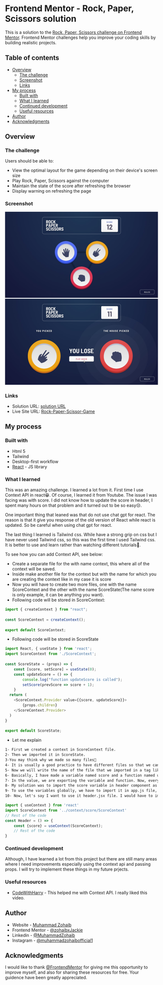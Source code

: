 # Frontend Mentor - Rock, Paper, Scissors solution

This is a solution to the [Rock, Paper, Scissors challenge on Frontend Mentor](https://www.frontendmentor.io/challenges/rock-paper-scissors-game-pTgwgvgH). Frontend Mentor challenges help you improve your coding skills by building realistic projects. 

## Table of contents

- [Overview](#overview)
  - [The challenge](#the-challenge)
  - [Screenshot](#screenshot)
  - [Links](#links)
- [My process](#my-process)
  - [Built with](#built-with)
  - [What I learned](#what-i-learned)
  - [Continued development](#continued-development)
  - [Useful resources](#useful-resources)
- [Author](#author)
- [Acknowledgments](#acknowledgments)


## Overview

### The challenge

Users should be able to:

- View the optimal layout for the game depending on their device's screen size
- Play Rock, Paper, Scissors against the computer
- Maintain the state of the score after refreshing the browser
- Display warning on refreshing the page

### Screenshot

![](./src/design/desktop-step-1.jpg)
![](./src/design/desktop-step-4-lose.jpg)


### Links

- Solution URL: [solution URL](https://github.com/zohaibxJackie/Rock-Paper-Scissors-Game)
- Live Site URL: [Rock-Paper-Scissor-Game](https://zohaibxjackie.github.io/Rock-Paper-Scissors-Game)

## My process

### Built with

- Html 5
- Tailwind
- Desktop-first workflow
- [React](https://reactjs.org/) - JS library

### What I learned

This was an amazing challenge. I learned a lot from it. First time I use Context API in react😁. Of course, I learned it from Youtube. The issue I was facing was with score. I did not know how to update the score in header, I spent many hours on that problem and it turned out to be so easy😒. 

One important thing that leaned was that do not use chat gpt for react. The reason is that it give you response of the old version of React while react is updated. So be careful when using chat gpt for react.

The last thing I learned is Tailwind css. While have a strong grip on css but I have never used Tailwind css, so this was the first time I used Tailwind css. It is better to use and learn rather than watching different tutorials🤮.

To see how you can add Context API, see below:

- Create a separate file for the with name context, this where all of the context will be saved.
- Inside make another file for the context but with the name for which you are creating the context like in my case it is score
- Now you will have to create two more files, one with the name ScoreContext and the other with the name ScoreState(The name score is only example, it can be anything you want).
- Following code will be stored in ScoreContext:
```js
import { createContext } from "react";

const ScoreContext = createContext();

export default ScoreContext;
```

- Following code will be stored in ScoreState

```js
import React, { useState } from 'react';
import ScoreContext from './ScoreContext';

const ScoreState = (props) => {
    const [score, setScore] = useState(0);
    const updateScore = () => {
        console.log("function updateScore is called");
        setScore(prevScore => score + 1);
    }
  return (
    <ScoreContext.Provider value={{score, updateScore}}>
        {props.children}
    </ScoreContext.Provider>
  )
}

export default ScoreState;
```
- Let me explain
```txt
1- First we created a context in ScoreContext file.
2- Then we imported it in ScoreState.
3-You may think why we made so many files🤔
4- It is usually a good practice to have different files so that we can modify it in future or may be someone else want to make changes in future.
5- Now we will write the name of the file that we imported in a tag like <ScoreContext.Provider> and will have to give it a value which depends on the developer.
6- Basically, I have made a variable named score and a function named updateScore. The score variable contains the value of score, 0 by default and whenever the function is called the value of score will be incremented.
7- In the value, we are exporting the variable and function. Now, every child can use it where we want to import it.
8- My solution was to import the score variable in header component as it contains the score area and the function will be called in phase_2 component. So whenver the user wins, this function will be called.
9- To use the variables globally, we have to import it in app.js file, and then wrap the whole app in <ScoreState></ScoreState>. Of course, first we need to import it.
10- Now, let's say I want to use it header.jsx file. I would have to import ScoreContext file and then by destructuring method, extract the score variable but also passing the ScoreContext in a function named useContext. Follwing is the demonstration:
```

```js
import { useContext } from 'react'
import ScoreContext from '../context/score/ScoreContext'
// Rest of the code
const Header = () => {
    const {score} = useContext(ScoreContext);
    // Rest of the code
}
```



### Continued development

Although, I have learned a lot from this project but there are still many areas where I need improvements especially using the context api and passing props. I will try to implement these things in my future prjects.

### Useful resources

- [CodeWithHarry](https://youtu.be/3u9GZQN7ZUQ?si=5v671MCJUnvIQY6L) - This helped me with Context API. I really liked this video.


## Author

- Website - [Muhammad Zohaib](https://muhammadzohaib4.wordpress.com/)
- Frontend Mentor - [@zohaibxJackie](https://www.frontendmentor.io/profile/zohaibxJackie)
- Linkedin - [@MuhammadZohaib](www.linkedin.com/in/muhammad-zohaib-a42923316)
- Instagram - [@muhammadzohaibofficial1](https://www.instagram.com/muhammadzohaibofficial1?igsh=bHQwN3FoMm5idXd2)

## Acknowledgments

I would like to thank [@FrontendMentor](https://www.frontendmentor.io/) for giving me this opportunity to improve myself, and also for sharing these resources for free. Your guidence have been greatly appreciated.

